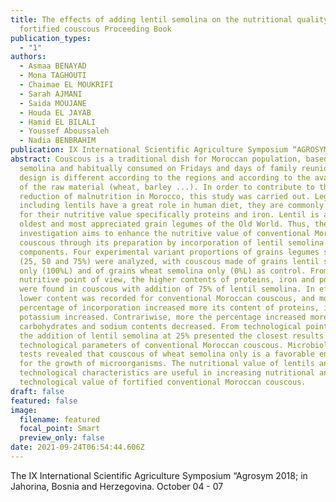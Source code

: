 ```yaml
---
title: The effects of adding lentil semolina on the nutritional quality of
  fortified couscous Proceeding Book
publication_types:
  - "1"
authors:
  - Asmaa BENAYAD
  - Mona TAGHOUTI
  - Chaimae EL MOUKRIFI
  - Sarah AJMANI
  - Saida MOUJANE
  - Houda EL JAYAB
  - Hamid EL BILALI
  - Youssef Aboussaleh
  - Nadia BENBRAHIM
publication: IX International Scientific Agriculture Symposium “AGROSYM 2018”
abstract: Couscous is a traditional dish for Moroccan population, based on wheat
  semolina and habitually consumed on Fridays and days of family reunion, its
  design is different according to the regions and according to the availability
  of the raw material (wheat, barley ...). In order to contribute to the
  reduction of malnutrition in Morocco, this study was carried out. Legumes
  including lentils have a great role in human diet, they are commonly consumed
  for their nutritive value specifically proteins and iron. Lentil is among the
  oldest and most appreciated grain legumes of the Old World. Thus, the current
  investigation aims to enhance the nutritive value of conventional Moroccan
  couscous through its preparation by incorporation of lentil semolina into its
  components. Four experimental variant proportions of grains legumes semolina
  (25, 50 and 75%) were analyzed, with couscous made of grains lentil semolina
  only (100%L) and of grains wheat semolina only (0%L) as control. From
  nutritive point of view, the higher contents of proteins, iron and potassium
  were found in couscous with addition of 75% of lentil semolina. In effect, the
  lower content was recorded for conventional Moroccan couscous, and more the
  percentage of incorporation increased more its content of proteins, iron and
  potassium increased. Contrariwise, more the percentage increased more
  carbohydrates and sodium contents decreased. From technological point of view,
  the addition of lentil semolina at 25% presented the closest results to the
  technological parameters of conventional Moroccan couscous. Microbiological
  tests revealed that couscous of wheat semolina only is a favorable environment
  for the growth of microorganisms. The nutritional value of lentils and their
  technological characteristics are useful in increasing nutritional and
  technological value of fortified conventional Moroccan couscous.
draft: false
featured: false
image:
  filename: featured
  focal_point: Smart
  preview_only: false
date: 2021-09-24T06:54:44.606Z
---
```

<!--StartFragment-->

The IX International Scientific Agriculture Symposium “Agrosym 2018; in Jahorina, Bosnia and Herzegovina. October 04 - 07

<!--EndFragment-->